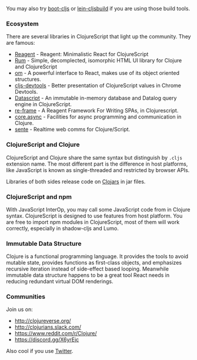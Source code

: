 You may also try [boot-cljs](https://github.com/boot-clj/boot-cljs) or [lein-cljsbuild](https://github.com/emezeske/lein-cljsbuild/) if you are using those build tools.

### Ecosystem

There are several libraries in ClojureScript that light up the community. They are famous:

* [Reagent](http://reagent-project.github.io/) - Reagent: Minimalistic React for ClojureScript
* [Rum](https://github.com/tonsky/rum) - Simple, decomplected, isomorphic HTML UI library for Clojure and ClojureScript
* [om](https://github.com/omcljs/om) - A powerful interface to React, makes use of its object oriented structures.
* [cljs-devtools](https://github.com/binaryage/cljs-devtools) - Better presentation of ClojureScript values in Chrome Devtools.
* [Datascript](https://github.com/tonsky/datascript) - An immutable in-memory database and Datalog query engine in ClojureScript.
* [re-frame](https://github.com/Day8/re-frame) - A Reagent Framework For Writing SPAs, in Clojurescript.
* [core.async](https://github.com/clojure/core.async) - Facilities for async programming and communication in Clojure.
* [sente](https://github.com/ptaoussanis/sente) - Realtime web comms for Clojure/Script.

### ClojureScript and Clojure

ClojureScript and Clojure share the same syntax but distinguish by `.cljs` extension name. The most different part is the difference in host platforms, like JavaScript is known as single-threaded and restricted by browser APIs.

Libraries of both sides release code on [Clojars](https://clojars.org/) in jar files.

### ClojureScript and npm

With JavaScript InterOp, you may call some JavaScript code from in Clojure syntax. ClojureScript is designed to use features from host platform. You are free to import npm modules in ClojureScript, most of them will work correctly, especially in shadow-cljs and Lumo.

### Immutable Data Structure

Clojure is a functional programming language. It provides the tools to avoid mutable state, provides functions as first-class objects, and emphasizes recursive iteration instead of side-effect based looping. Meanwhile immutable data structure happens to be a great tool React needs in reducing redundant virtual DOM renderings.

### Communities

Join us on:

* http://clojureverse.org/
* http://clojurians.slack.com/
* https://www.reddit.com/r/Clojure/
* https://discord.gg/X6yrEjc

Also cool if you use [Twitter](http://twitter.com/scriptclojure).

